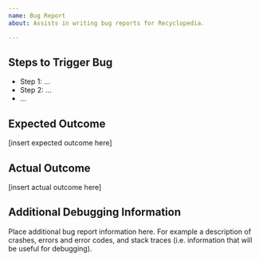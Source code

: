 ```yaml
---
name: Bug Report
about: Assists in writing bug reports for Recyclopedia.

---
```


## Steps to Trigger Bug
* Step 1: ...
* Step 2: ...
* ...

## Expected Outcome
[insert expected outcome here]

## Actual Outcome
[insert actual outcome here]

## Additional Debugging Information
Place additional bug report information here. For example a description of crashes, errors and error codes, and stack traces (i.e. information that will be useful for debugging).
